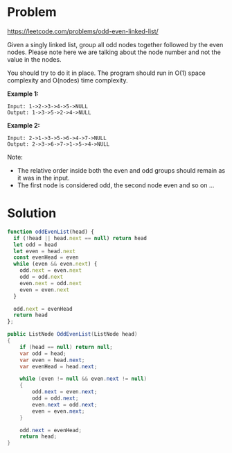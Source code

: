 # Problem 

https://leetcode.com/problems/odd-even-linked-list/

Given a singly linked list, group all odd nodes together followed by the even
nodes. Please note here we are talking about the node number and not the value
in the nodes.

You should try to do it in place. The program should run in O(1) space
complexity and O(nodes) time complexity.

**Example 1:**

```
Input: 1->2->3->4->5->NULL
Output: 1->3->5->2->4->NULL
```

**Example 2:**

```
Input: 2->1->3->5->6->4->7->NULL
Output: 2->3->6->7->1->5->4->NULL
```

Note:
- The relative order inside both the even and odd groups should remain as it was
  in the input.
- The first node is considered odd, the second node even and so on ...

# Solution

```javascript
function oddEvenList(head) {
  if (!head || head.next == null) return head
  let odd = head
  let even = head.next
  const evenHead = even
  while (even && even.next) {
    odd.next = even.next
    odd = odd.next
    even.next = odd.next
    even = even.next
  }

  odd.next = evenHead
  return head
};
```

```csharp
public ListNode OddEvenList(ListNode head)
{
    if (head == null) return null;
    var odd = head;
    var even = head.next;
    var evenHead = head.next;

    while (even != null && even.next != null)
    {
        odd.next = even.next;
        odd = odd.next;
        even.next = odd.next;
        even = even.next;
    }

    odd.next = evenHead;
    return head;
}
```
